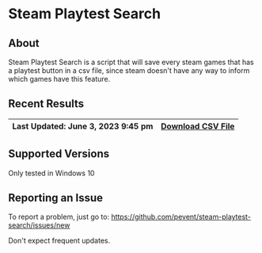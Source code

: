 # Steam Playtest Search
## About

Steam Playtest Search is a script that will save every steam games that has a playtest button in a csv file,
since steam doesn't have any way to inform which games have this feature.

## Recent Results

| Last Updated: June 3, 2023 9:45 pm |[Download CSV File](./export/playtest_appid.csv)|
|-------------------------------------|--------------------|


## Supported Versions

Only tested in Windows 10

## Reporting an Issue
 
To report a problem, just go to:
https://github.com/pevent/steam-playtest-search/issues/new

Don't expect frequent updates.
